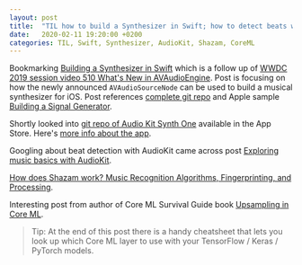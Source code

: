 ```yaml
---
layout: post
title:  "TIL how to build a Synthesizer in Swift; how to detect beats with AudioKit"
date:   2020-02-11 19:20:00 +0200
categories: TIL, Swift, Synthesizer, AudioKit, Shazam, CoreML
---
```

Bookmarking [Building a Synthesizer in Swift](https://medium.com/better-programming/building-a-synthesizer-in-swift-866cd15b731) which is a follow up of [WWDC 2019 session video 510 What's New in AVAudioEngine](https://developer.apple.com/videos/play/wwdc2019/510/). Post is focusing on how the newly announced `AVAudioSourceNode`  can be used to build a musical synthesizer for iOS. Post references [complete git repo](https://github.com/GrantJEmerson/SwiftSynth) and Apple sample [Building a Signal Generator](https://developer.apple.com/documentation/avfoundation/audio_track_engineering/building_a_signal_generator).

Shortly looked into [git repo of Audio Kit Synth One](https://github.com/AudioKit/AudioKitSynthOne) available in the App Store. Here's [more info about the app](https://audiokitpro.com/synth/).

Googling about beat detection with AudioKit came across post [Exploring music basics with AudioKit](https://swifting.io/blog/2016/06/23/19-exploring-music-basics-with-audiokit/).

[How does Shazam work? Music Recognition Algorithms, Fingerprinting, and Processing](https://www.toptal.com/algorithms/shazam-it-music-processing-fingerprinting-and-recognition).

Interesting post from author of Core ML Survival Guide book [Upsampling in Core ML](https://machinethink.net/blog/coreml-upsampling/).

> Tip: At the end of this post there is a handy cheatsheet that lets you look up which Core ML layer to use with your TensorFlow / Keras / PyTorch models.
